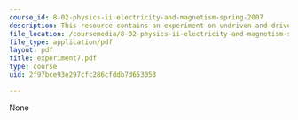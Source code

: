 ```yaml
---
course_id: 8-02-physics-ii-electricity-and-magnetism-spring-2007
description: This resource contains an experiment on undriven and driven RLC circuits.
file_location: /coursemedia/8-02-physics-ii-electricity-and-magnetism-spring-2007/2f97bce93e297cfc286cfddb7d653053_experiment7.pdf
file_type: application/pdf
layout: pdf
title: experiment7.pdf
type: course
uid: 2f97bce93e297cfc286cfddb7d653053

---
```

None